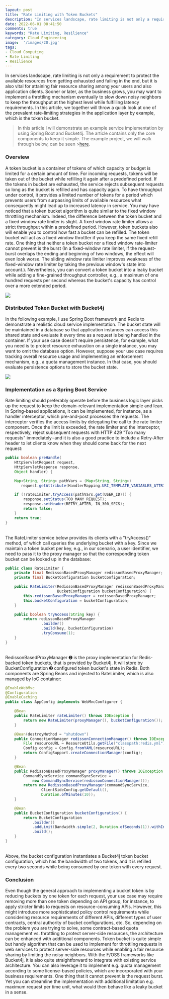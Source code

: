 ```yaml
---
layout: post
title: "Rate Limiting with Token Buckets"
description: "In services landscape, rate limiting is not only a requirement to protect the available resources from getting exhausted and failing in the end, but it is also vital for attaining fair resource sharing among your users and also application clients."
date: 2022-06-01 08:41:50
comments: true
keywords: "Rate Limiting, Resilience"
category: Cloud Engineering
image:  '/images/20.jpg'
tags:
- Cloud Computing
- Rate Limiting
- Resilience
---
```


In services landscape, rate limiting is not only a requirement to protect the available resources from getting exhausted and failing in the end, but it is also vital for attaining fair resource sharing among your users and also application clients. Sooner or later, as the business grows, you may want to implement a throttling mechanism eventually to slow down noisy neighbors to keep the throughput at the highest level while fulfilling latency requirements. In this article, we together will throw a quick look at one of the prevalent rate-limiting strategies in the application layer by example, which is the token bucket.

> In this article I will demonstrate an example service implementation by using Spring Boot and Bucket4j. The article contains only the core components to keep it simple. The example project, we will walk through below, can be seen >[here](https://github.com/bagdemir/bucket4j-spring-redis-example).

### Overview

A token bucket is a container of tokens of which capacity or budget is limited for a certain amount of time. For incoming requests, tokens will be taken out of the bucket while refilling it again after a predefined period. If the tokens in bucket are exhausted, the service rejects subsequent requests so long as the bucket is refilled and has capacity again. To have throughput under control, it provides a limited number of tokens for a period which prevents users from surpassing limits of available resources what consequently might lead up to increased latency in service.
You may have noticed that a token bucket algorithm is quite similar to the fixed window throttling mechanism. Indeed, the difference between the token bucket and a fixed window rate limiter is slight. A fixed window rate limiter allows a strict throughput within a predefined period. However, token buckets also will enable you to control how fast a bucket can be refilled. The token bucket will act as a fixed window throttler if you keep the same fixed refill rate. One thing that neither a token bucket nor a fixed window rate-limiter cannot prevent is the burst (In a fixed-window rate limiter, if the request-burst overlaps the ending and beginning of two windows, the effect will even look worse. The sliding window rate limiter improves weakness of the fixed-window rate limiter by taking the previous window's state into account.). Nevertheless, you can convert a token bucket into a leaky bucket while adding a fine-grained throughput controller, e.g., a maximum of one hundred requests per second whereas the bucket's capacity has control over a more extended period.

<img src="/images/token_bucket.jpeg">

### Distributed Token Bucket with Bucket4j

In the following example, I use Spring Boot framework and Redis to demonstrate a realistic cloud service implementation. The bucket state will be maintained in a database so that application instances can access this shared state and evaluate it every time as a request is being handled in the container. If your use case doesn't require persistence, for example, what you need is to protect resource exhaustion on a single instance, you may want to omit the database option. However, suppose your use case requires tracking overall resource usage and implementing an enforcement mechanism, e.g., a quota 
management instance. In that case, you should evaluate persistence options to store the bucket state.

<img src="/images/token_bucket2.jpeg">

### Implementation as a Spring Boot Service

Rate limiting should preferably operate before the business logic layer picks up the request to keep the domain-relevant implementation simple and lean. In Spring-based applications, it can be implemented, for instance, as a handler interceptor, which pre-and-post processes the requests. The interceptor verifies the access limits by delegating the call to the rate limiter component. Once the limit is exceeded, the rate limiter and the interceptor, respectively, reject subsequent requests with HTTP 429 "Too many requests" immediately - and it is also a good practice to include a Retry-After header to let clients know when they should come back for the next request:

```java
public boolean preHandle(
    HttpServletRequest request,
    HttpServletResponse response,
    Object handler) {

    Map<String, String> pathVars = (Map<String, String>)
       request.getAttribute(HandlerMapping.URI_TEMPLATE_VARIABLES_ATTRIBUTE);

    if (!rateLimiter.tryAccess(pathVars.get(USER_ID))) {
        response.setStatus(TOO_MANY_REQUEST);
        response.setHeader(RETRY_AFTER, IN_300_SECS);
        return false;
    }
    return true;
}
```
<br/>
The RateLimiter service below provides its clients with a "tryAccess()" method, of which call queries the underlying bucket with a key. Since we maintain a token bucket per key, e.g., in our scenario, a user identifier, we need to pass it to the proxy manager so that the corresponding token bucket can be looked up in the database:

```java
public class RateLimiter {
    private final RedissonBasedProxyManager redissonBasedProxyManager;
    private final BucketConfiguration bucketConfiguration;

    public RateLimiter(RedissonBasedProxyManager redissonBasedProxyManager,
                       BucketConfiguration bucketConfiguration) {
        this.redissonBasedProxyManager = redissonBasedProxyManager;
        this.bucketConfiguration = bucketConfiguration;
    }

    public boolean tryAccess(String key) {
        return redissonBasedProxyManager
                .builder()
                .build(key, bucketConfiguration)
                .tryConsume(1);
    }
}
```
<br/>
RedissonBasedProxyManager ➋ is the proxy implementation for Redis-backed token buckets, that is provided by Bucket4j. It will store by BucketConfiguration ➌ configured token bucket's state in Redis. Both components are Spring Beans and injected to RateLimiter, which is also managed by IoC container:

```java
@EnableWebMvc
@Configuration
@EnableCaching
public class AppConfig implements WebMvcConfigurer {

    @Bean
    public RateLimiter rateLimiter() throws IOException {
        return new RateLimiter(proxyManager(), bucketConfiguration());
    }

    @Bean(destroyMethod = "shutdown")
    public ConnectionManager redissonConnectionManager() throws IOException {
        File resourceURL = ResourceUtils.getFile("classpath:redis.yml");
        Config config = Config.fromYAML(resourceURL);
        return ConfigSupport.createConnectionManager(config);
    }

    @Bean
    public RedissonBasedProxyManager proxyManager() throws IOException {
        CommandSyncService commandSyncService = 
            new CommandSyncService(redissonConnectionManager());
        return new RedissonBasedProxyManager(commandSyncService,
                ClientSideConfig.getDefault(),
                Duration.ofMinutes(10));
    }

    @Bean
    public BucketConfiguration bucketConfiguration() {
        return BucketConfiguration
            .builder()
            .addLimit(Bandwidth.simple(2, Duration.ofSeconds(1)).withInitialTokens(2))
            .build();
    }
}
```
<br/>
Above, the bucket configuration instantiates a Bucket4j token bucket configuration, which has the bandwidth of two tokens, and it is refilled every two seconds while being consumed by one token with every request.

### Conclusion

Even though the general approach to implementing a bucket token is by reducing buckets by one token for each request, your use case may require removing more than one token depending on API group, for instance, to apply stricter limits to requests on resource-consuming APIs. However, this might introduce more sophisticated policy control requirements while considering resource requirements of different APIs, different types of user contracts, central authority of bucket configurations, etc. So, depending on the problem you are trying to solve, some contract-based quota management vs. throttling to protect server-side resources, the architecture can be enhanced with additional components.
Token bucket is quite simple but handy algorithm that can be used to implement for throttling requests in web services to protect server-side resources while enabling a fair resource sharing by limiting the noisy neighbors. With the F/OSS frameworks like Bucket4j, it is also quite straightforward to integrate with existing service architecture. You can also leverage it to implement e.g. quota management according to some license-based policies, which are incorporated with your business requirements. One thing that it cannot prevent is the request burst. Yet you can streamline the implementation with additional limitation e.g. maximum request per time unit, what would then behave like a leaky bucket in a sense.
